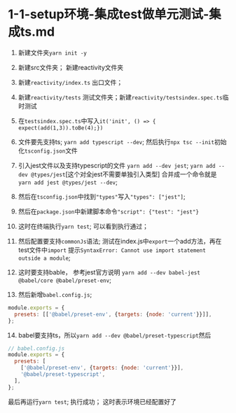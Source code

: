 # 1-1-setup环境-集成test做单元测试-集成ts.md

1. 新建文件夹`yarn init -y`
2. 新建src文件夹； 新建reactivity文件夹
3. 新建`reactivity/index.ts` 出口文件；
4. 新建`reactivity/tests` 测试文件夹；新建`reactivity/testsindex.spec.ts`临时测试
5. 在`testsindex.spec.ts`中写入`it('init', () => { expect(add(1,3)).toBe(4);})`
6. 文件要先支持ts; `yarn add typescript --dev`; 然后执行`npx tsc --init`初始化`tsconfig.json`文件
7. 引入jest文件以及支持typescript的文件 `yarn add --dev jest`; `yarn add --dev @types/jest`[这个对全jest不需要单独引入类型] 合并成一个命令就是`yarn add jest @types/jest --dev`;
8. 然后在`tsconfig.json`中找到`"types"`写入`"types": ["jest"]`;
9. 然后在`package.json`中新建脚本命令`"script": {"test": "jest"}`
10. 这时在终端执行`yarn test`; 可以看到执行通过；

11. 然后配置要支持`commonJs`语法; 测试在index.js中`export`一个add方法，再在test文件中`import` 提示`SyntaxError: Cannot use import statement outside a module`;

12. 这时要支持bable， 参考jest官方说明 `yarn add --dev babel-jest @babel/core @babel/preset-env`;
13. 然后新增`babel.config.js`;

```js
module.exports = {
  presets: [['@babel/preset-env', {targets: {node: 'current'}}]],
};
```

14. babel要支持ts，所以`yarn add --dev @babel/preset-typescript`然后

```js
// babel.config.js
module.exports = {
  presets: [
    ['@babel/preset-env', {targets: {node: 'current'}}],
    '@babel/preset-typescript',
  ],
};
```

最后再运行`yarn test`; 执行成功； 这时表示环境已经配置好了
